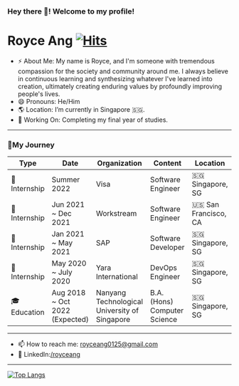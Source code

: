 ### Hey there 👋! Welcome to my profile!

# Royce Ang [![Hits](https://hits.seeyoufarm.com/api/count/incr/badge.svg?url=https%3A%2F%2Fgithub.com%2Froyc0003%2Fhit-counter&count_bg=%2379C83D&title_bg=%23555555&icon=&icon_color=%23E7E7E7&title=hits&edge_flat=false)](https://hits.seeyoufarm.com)


- ⚡ About Me: My name is Royce, and I'm someone with tremendous compassion for the society and community around me. 
I always believe in continuous learning and synthesizing whatever I've learned into creation, ultimately creating enduring values by profoundly improving people's lives. 
- 😄 Pronouns: He/Him
- 🌎 Location: I’m currently in Singapore 🇸🇬.
- 🔭 Working On: Completing my final year of studies.  

---

### 🌟My Journey
| Type           | Date        | Organization   | Content | Location   |
| --------       | --------    | --------       | --------| --------   |     
| 🚀Internship   | Summer 2022     | Visa | Software Engineer                                               |      🇸🇬 Singapore, SG  |
| 🚀Internship   | Jun 2021 ~ Dec 2021     | Workstream | Software Engineer                                               | 🇺🇸 San Francisco, CA |
| 🚀Internship   | Jan 2021 ~ May 2021     | SAP | Software Developer                                                     |🇸🇬 Singapore, SG    |
| 🚀Internship   | May 2020 ~ July 2020    | Yara International | DevOps Engineer                                         | 🇸🇬 Singapore, SG    |
| 🎓Education    | Aug 2018 ~ Oct 2022 (Expected)     | Nanyang Technological University of Singapore | B.A. (Hons) Computer Science | 🇸🇬 Singapore, SG    |

---

- 📫 How to reach me: royceang0125@gmail.com
- 👥 LinkedIn:[/royceang](https://www.linkedin.com/in/royce-ang-175834165/)


---
  
[![Top Langs](https://github-readme-stats.vercel.app/api/top-langs/?username=royc0003&hide=jupyter%20notebook)](https://github.com/anuraghazra/github-readme-stats)
